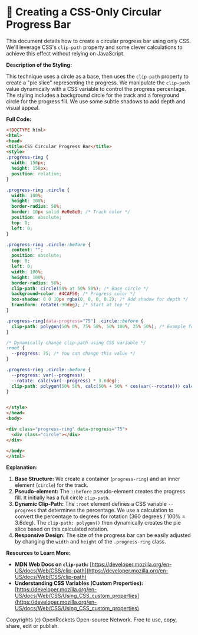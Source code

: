 # 🐞 Creating a CSS-Only Circular Progress Bar


This document details how to create a circular progress bar using only CSS.  We'll leverage CSS's `clip-path` property and some clever calculations to achieve this effect without relying on JavaScript.


**Description of the Styling:**

This technique uses a circle as a base, then uses the `clip-path` property to create a "pie slice" representing the progress.  We manipulate the `clip-path` value dynamically with a CSS variable to control the progress percentage.  The styling includes a background circle for the track and a foreground circle for the progress fill.  We use some subtle shadows to add depth and visual appeal.


**Full Code:**

```html
<!DOCTYPE html>
<html>
<head>
<title>CSS Circular Progress Bar</title>
<style>
.progress-ring {
  width: 150px;
  height: 150px;
  position: relative;
}

.progress-ring .circle {
  width: 100%;
  height: 100%;
  border-radius: 50%;
  border: 10px solid #e0e0e0; /* Track color */
  position: absolute;
  top: 0;
  left: 0;
}

.progress-ring .circle::before {
  content: "";
  position: absolute;
  top: 0;
  left: 0;
  width: 100%;
  height: 100%;
  border-radius: 50%;
  clip-path: circle(50% at 50% 50%); /* Base circle */
  background-color: #4CAF50; /* Progress color */
  box-shadow: 0 0 10px rgba(0, 0, 0, 0.2); /* Add shadow for depth */
  transform: rotate(-90deg); /* Start at top */
}

.progress-ring[data-progress="75"] .circle::before {
  clip-path: polygon(50% 0%, 75% 50%, 50% 100%, 25% 50%); /* Example for 75% progress */
}

/* Dynamically change clip-path using CSS variable */
:root {
  --progress: 75; /* You can change this value */
}

.progress-ring .circle::before {
  --progress: var(--progress);
  --rotate: calc(var(--progress) * 3.6deg);
  clip-path: polygon(50% 50%, calc(50% + 50% * cos(var(--rotate))) calc(50% - 50% * sin(var(--rotate))), 50% 50%, calc(50% + 50% * cos(var(--rotate))) calc(50% + 50% * sin(var(--rotate))));
}


</style>
</head>
<body>

<div class="progress-ring" data-progress="75">
  <div class="circle"></div>
</div>

</body>
</html>
```

**Explanation:**

1. **Base Structure:**  We create a container (`progress-ring`) and an inner element (`circle`) for the track.
2. **Pseudo-element:** The `::before` pseudo-element creates the progress fill.  It initially has a full circle `clip-path`.
3. **Dynamic Clip-Path:** The `:root` element defines a CSS variable `--progress`  that determines the percentage. We use a calculation to convert the percentage to degrees for rotation (360 degrees / 100% = 3.6deg).  The `clip-path: polygon()` then dynamically creates the pie slice based on this calculated rotation.
4. **Responsive Design:**  The size of the progress bar can be easily adjusted by changing the `width` and `height` of the `.progress-ring` class.

**Resources to Learn More:**

* **MDN Web Docs on `clip-path`:** [https://developer.mozilla.org/en-US/docs/Web/CSS/clip-path](https://developer.mozilla.org/en-US/docs/Web/CSS/clip-path)
* **Understanding CSS Variables (Custom Properties):** [https://developer.mozilla.org/en-US/docs/Web/CSS/Using_CSS_custom_properties](https://developer.mozilla.org/en-US/docs/Web/CSS/Using_CSS_custom_properties)

Copyrights (c) OpenRockets Open-source Network. Free to use, copy, share, edit or publish.


